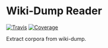 # Wiki-Dump Reader

[![Travis](https://travis-ci.org/PoWWoP/wiki-dump-reader.svg)](https://travis-ci.org/PoWWoP/wiki-dump-reader)
[![Coverage](https://coveralls.io/repos/github/PoWWoP/wiki-dump-reader/badge.svg?branch=master)](https://coveralls.io/github/PoWWoP/wiki-dump-reader)

Extract corpora from wiki-dump.
